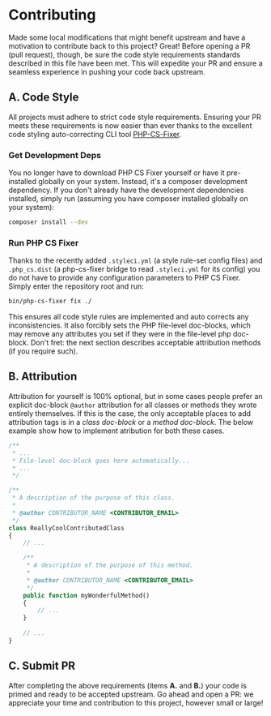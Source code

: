 
# Contributing

Made some local modifications that might benefit upstream and have a
motivation to contribute back to this project? Great! Before opening a
PR (pull request), though, be sure the code style requirements standards
described in this file have been met. This will expedite your PR and
ensure a seamless experience in pushing your code back upstream.

## A. Code Style

All projects must adhere to strict code style requirements. Ensuring
your PR meets these requirements is now easier than ever thanks to 
the excellent code styling auto-correcting CLI tool
[PHP-CS-Fixer](https://github.com/FriendsOfPHP/PHP-CS-Fixer).

### Get Development Deps

You no longer have to download PHP CS Fixer yourself or have it pre-
installed globally on your system. Instead, it's a composer development
dependency. If you don't already have the development dependencies
installed, simply run (assuming you have composer installed globally on
your system):

```bash
composer install --dev
```

### Run PHP CS Fixer

Thanks to the recently added `.styleci.yml` (a style rule-set config
files) and `.php_cs.dist` (a php-cs-fixer bridge to read `.styleci.yml`
for its config) you do not have to provide any configuration parameters
to PHP CS Fixer. Simply enter the repository root and run:

```bash
bin/php-cs-fixer fix ./
```

This ensures all code style rules are implemented and auto corrects any
inconsistencies. It also forcibly sets the PHP file-level doc-blocks,
which may remove any attributes you set if they were in the file-level
php doc-block. Don't fret: the next section describes acceptable 
attribution methods (if you require such).

## B. Attribution

Attribution for yourself is 100% optional, but in some cases people
prefer an explicit doc-block `@author` attribution for all classes or
methods they wrote entirely themselves. If this is the case, the only
acceptable places to add attribution tags is in a *class doc-block* or 
a *method doc-block*. The below example show how to implement atribution
for both these cases.

```php
/**
 * ...
 * File-level doc-block goes here automatically...
 * ...
 */

/**
 * A description of the purpose of this class.
 *
 * @author CONTRIBUTOR_NAME <CONTRIBUTOR_EMAIL>
 */
class ReallyCoolContributedClass
{
    // ...

    /**
     * A description of the purpose of this method.
     *
     * @author CONTRIBUTOR_NAME <CONTRIBUTOR_EMAIL>
     */
    public function myWonderfulMethod()
    {
        // ...
    }
    
    // ...
}
```

## C. Submit PR

After completing the above requirements (items **A.** and **B.**) your
code is primed and ready to be accepted upstream. Go ahead and open a
PR: we appreciate your time and contribution to this project, however
small or large!
